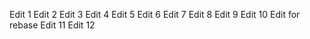 Edit 1
Edit 2
Edit 3
Edit 4
Edit 5
Edit 6
Edit 7
Edit 8
Edit 9
Edit 10
Edit for rebase
Edit 11
Edit 12
